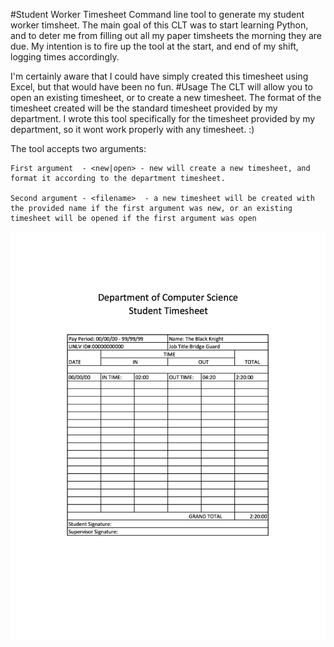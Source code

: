#Student Worker Timesheet
Command line tool to generate my student worker timsheet. The main goal of this CLT was to start learning Python, and to deter me from filling out all my paper timsheets the morning they are due. My intention is to fire up the tool at the start, and end of my shift, logging times accordingly.

I'm certainly aware that I could have simply created this timesheet using Excel, but that would have been no fun.
#Usage
The CLT will allow you to open an existing timesheet, or to create a new timesheet. 
The format of the timesheet created will be the standard timesheet provided by my department. I wrote this tool specifically for the timesheet provided by my department, so it wont work properly with any timesheet. :)

The tool accepts two arguments:

	First argument  - <new|open> - new will create a new timesheet, and format it according to the department timesheet.

	Second argument - <filename>  - a new timesheet will be created with the provided name if the first argument was new, or an existing timesheet will be opened if the first argument was open 

![Example timesheet](https://raw.githubusercontent.com/joelmacias/student-timesheet/master/sample_timesheet.jpg)
